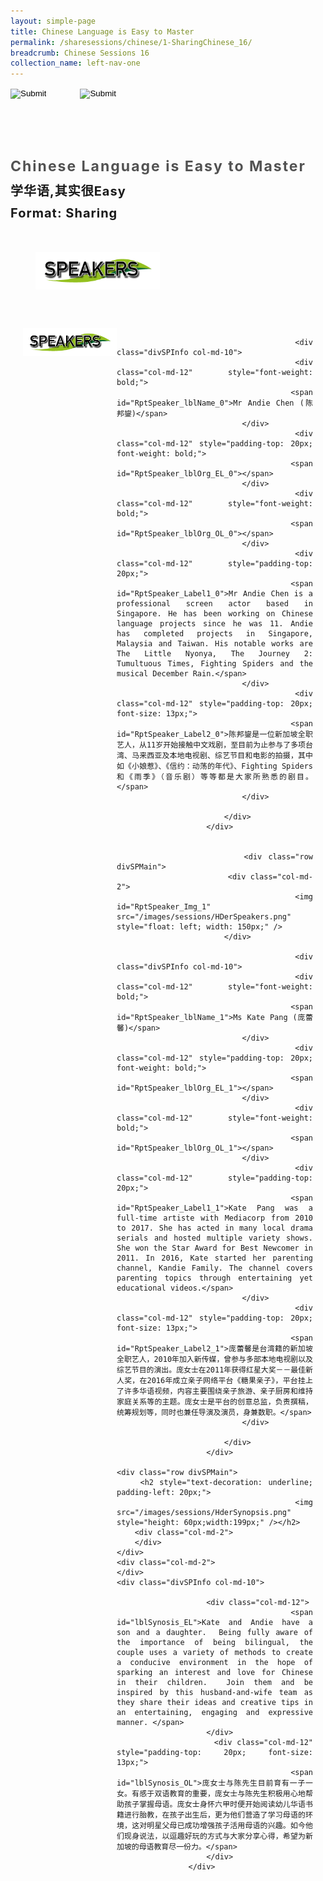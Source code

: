 ```yaml
---
layout: simple-page
title: Chinese Language is Easy to Master
permalink: /sharesessions/chinese/1-SharingChinese_16/
breadcrumb: Chinese Sessions 16
collection_name: left-nav-one
---
```




<input type="image" name="btnBack" id="btnBack" onclick="goBack()" src="/images/btnBack.png" style="height:70px;">
<input type="image" name="btnRegister" id="btnRegister" src="/images/btnClosed.png"
    style="height:70px;padding-left: 50px;" />

<link href="/misc/bootstrap.min.css" rel="stylesheet" />
<link href="/misc/Site.css" rel="stylesheet" />
<style>
    .divSPMain {
        padding: 20px;
        padding-top: 20px;
        text-align: justify;
        border-radius: 20px;
    }
    .divSPInfo {
        padding-top: 1px;
    }
</style>
<script>
        function goBack() {
          window.history.back();
        }
        </script>
        
<div id="PanelSess">
    <div class="col-md-12" style="padding-top: 40px;">
        <b>
            <span id="lblTitle_EL" style="font-weight: bold; font-size: 23px; letter-spacing: 2px; color: #525252">
                Chinese Language is Easy to Master</span></b>
    </div>
    <div class="col-md-12" style="padding-top: 10px;">
        <span id="lblTitle_OL" style="font-weight: bold; font-size: 20px; letter-spacing: 1px;">
        学华语,其实很Easy</span>
    </div>
    <div class="col-md-12" style="padding-top: 10px;">
        <span id="tblFormat" style="font-weight: bold; font-size: 20px; letter-spacing: 1px;"><b>Format:</b>
            Sharing</span>
    </div>
    <div class="row divSPMain">
        <h2 style="text-decoration: underline; padding-left: 20px;">
            <img src="/images/sessions/HDerSpeakers.png" style="height: 60px;width:199px;" /></h2>
        <div class="col-md-2">
        </div>
    </div>
 <div class="row divSPMain">
                            <div class="col-md-2">
                                <img id="RptSpeaker_Img_0" src="/images/sessions/HDerSpeakers.png" style="float: left; width: 150px;" />
                            </div>

                            <div class="divSPInfo col-md-10">
                                <div class="col-md-12" style="font-weight: bold;">
                                    <span id="RptSpeaker_lblName_0">Mr Andie Chen (陈邦鋆)</span>
                                </div>
                                <div class="col-md-12" style="padding-top: 20px; font-weight: bold;">
                                    <span id="RptSpeaker_lblOrg_EL_0"></span>
                                </div>
                                <div class="col-md-12" style="font-weight: bold;">
                                    <span id="RptSpeaker_lblOrg_OL_0"></span>
                                </div>
                                <div class="col-md-12" style="padding-top: 20px;">
                                    <span id="RptSpeaker_Label1_0">Mr Andie Chen is a professional screen actor based in Singapore. He has been working on Chinese language projects since he was 11. Andie has completed projects in Singapore, Malaysia and Taiwan. His notable works are The Little Nyonya, The Journey 2: Tumultuous Times, Fighting Spiders and the musical December Rain.</span>
                                </div>
                                <div class="col-md-12" style="padding-top: 20px; font-size: 13px;">
                                    <span id="RptSpeaker_Label2_0">陈邦鋆是一位新加坡全职艺人，从11岁开始接触中文戏剧，至目前为止参与了多项台湾、马来西亚及本地电视剧、综艺节目和电影的拍摄，其中如《小娘惹》、《信约：动荡的年代》、Fighting Spiders 和《雨季》（音乐剧）等等都是大家所熟悉的剧目。</span>
                                </div>

                            </div>
                        </div>

                    
                        <div class="row divSPMain">
                            <div class="col-md-2">
                                <img id="RptSpeaker_Img_1" src="/images/sessions/HDerSpeakers.png" style="float: left; width: 150px;" />
                            </div>

                            <div class="divSPInfo col-md-10">
                                <div class="col-md-12" style="font-weight: bold;">
                                    <span id="RptSpeaker_lblName_1">Ms Kate Pang (庞蕾馨)</span>
                                </div>
                                <div class="col-md-12" style="padding-top: 20px; font-weight: bold;">
                                    <span id="RptSpeaker_lblOrg_EL_1"></span>
                                </div>
                                <div class="col-md-12" style="font-weight: bold;">
                                    <span id="RptSpeaker_lblOrg_OL_1"></span>
                                </div>
                                <div class="col-md-12" style="padding-top: 20px;">
                                    <span id="RptSpeaker_Label1_1">Kate Pang was a full-time artiste with Mediacorp from 2010 to 2017. She has acted in many local drama serials and hosted multiple variety shows. She won the Star Award for Best Newcomer in 2011. In 2016, Kate started her parenting channel, Kandie Family. The channel covers parenting topics through entertaining yet educational videos.</span>
                                </div>
                                <div class="col-md-12" style="padding-top: 20px; font-size: 13px;">
                                    <span id="RptSpeaker_Label2_1">庞蕾馨是台湾籍的新加坡全职艺人，2010年加入新传媒，曾参与多部本地电视剧以及综艺节目的演出。庞女士在2011年获得红星大奖－－最佳新人奖，在2016年成立亲子网络平台《糖果亲子》，平台挂上了许多华语视频，内容主要围绕亲子旅游、亲子厨房和维持家庭关系等的主题。庞女士是平台的创意总监，负责撰稿，统筹规划等，同时也兼任导演及演员，身兼数职。</span>
                                </div>

                            </div>
                        </div>

    <div class="row divSPMain">
        <h2 style="text-decoration: underline; padding-left: 20px;">
            <img src="/images/sessions/HderSynopsis.png" style="height: 60px;width:199px;" /></h2>
        <div class="col-md-2">
        </div>
    </div>
    <div class="col-md-2">
    </div>
    <div class="divSPInfo col-md-10">

                        <div class="col-md-12">
                            <span id="lblSynosis_EL">Kate and Andie have a son and a daughter.  Being fully aware of the importance of being bilingual, the couple uses a variety of methods to create a conducive environment in the hope of sparking an interest and love for Chinese in their children.  Join them and be inspired by this husband-and-wife team as they share their ideas and creative tips in an entertaining, engaging and expressive manner. </span>
                        </div>
                        <div class="col-md-12" style="padding-top: 20px; font-size: 13px;">
                            <span id="lblSynosis_OL">庞女士与陈先生目前育有一子一女。有感于双语教育的重要，庞女士与陈先生积极用心地帮助孩子掌握母语。庞女士身怀六甲时便开始阅读幼儿华语书籍进行胎教，在孩子出生后，更为他们营造了学习母语的环境，这对明星父母已成功增强孩子活用母语的兴趣。如今他们现身说法，以逗趣好玩的方式与大家分享心得，希望为新加坡的母语教育尽一份力。</span>
                        </div>
                    </div>

</div>
